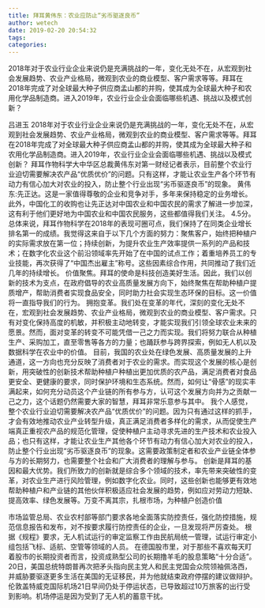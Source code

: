 ```yaml
---
title: 拜耳黄伟东：农业应防止“劣币驱逐良币”
author: wetech
date: 2019-02-20 20:54:32
tags: 
categories: 
---
```

2018年对于农业行业企业来说仍是充满挑战的一年，变化无处不在，从宏观到社会发展趋势、农业产业格局，微观到农业的商业模型、客户需求等等。拜耳在2018年完成了对全球最大种子供应商孟山都的并购，使其成为全球最大种子和农用化学品制造商。进入2019年，农业行业企业会面临哪些机遇、挑战以及模式创新？
<!-- more -->
吕进玉
2018年对于农业行业企业来说仍是充满挑战的一年，变化无处不在，从宏观到社会发展趋势、农业产业格局，微观到农业的商业模型、客户需求等等。拜耳在2018年完成了对全球最大种子供应商孟山都的并购，使其成为全球最大种子和农用化学品制造商。进入2019年，农业行业企业会面临哪些机遇、挑战以及模式创新？
拜耳作物科学大中华区总裁黄伟东对第一财经记者表示，目前整个农业行业迫切需要解决农产品“优质优价”的问题。只有这样，才能让农业生产各个环节有动力有信心加大对农业的投入，防止整个行业出现“劣币驱逐良币”的现象。
黄伟东:先正达。这是一家值得尊敬的企业和竞争对手，多年来保持稳定的业务增长。此外，中国化工的收购也让先正达对中国农业和中国农民的需求了解进一步加深，这有利于他们更好地为中国农业和中国农民服务，这些都值得我们关注。
4.5分。总体来说，拜耳作物科学在2018年的表现可圈可点，我们保持了在同类企业增长排名第一的成绩。我觉得这来自于以下几个方面的努力：聚焦客户，始终把种植户的实际需求放在第一位；持续创新，为提升农业生产效率提供一系列的产品和技术；在数字化农业这个前沿领域率先开始了在中国的试点工作；着重培养员工的专业技能，再次获得了“中国杰出雇主”称号。这些因素综合作用，共同推动了我们近几年的持续增长。
价值聚焦。拜耳的使命是科技创造美好生活。因此，我们以创新的技术为支点，在政府倡导的农业高质量发展方向下，始终聚焦在帮助种植户提质增产，帮助消费者实现食品安全，同时助力社会实现生态环保的目标。这一价值将一直指导我们的行为。
拥抱变革。我们处在变革的年代，深刻的变化无处不在，宏观到社会发展趋势、农业产业格局，微观到农业的商业模型、客户需求。只有对变化保持高度的机敏，并积极主动地转变，才能实现我们引领全球农业未来的愿景。然而，面对变革的转变不可能凭借一己之力而实现。我们将努力联合从种植生产、采购加工，直至零售等各方的力量；也踊跃参与跨界探索，例如无人机以及数据科学在农业中的价值。
目前，我国的农业处在绿色发展、高质量发展的上升通道，这一方向也充分反映了消费者对于农业的需求。而实现这个发展的核心是创新，用突破性的创新技术帮助种植户种植出更加优质的农产品，满足消费者对食品更安全、更健康的要求，同时保护环境和生态系统。然而，如何让“骨感”的现实丰满起来，如何充分动员这个产业链的所有参与方，认可这个发展方向并为之贡献一己之力，这个话题仍然需要大家的智慧，拜耳非常乐意参与其中。
我个人感觉，整个农业行业迫切需要解决农产品“优质优价”的问题。因为只有通过这样的抓手，才会有效地推动农业产业转型升级，真正满足消费者多样化的需求，从而促使生产端真正重视农产品的规范化管理，促使种植户主动寻求先进的生产技术和农业投入品；也只有这样，才能让农业生产其他各个环节有动力有信心加大对农业的投入，防止整个行业出现“劣币驱逐良币”的现象。这需要政策制定者和农业产业链全体参与方的长期努力，也需要整个社会和广大消费者的理解与参与。
创新是拜耳的基因和最大优势。我们所致力的创新就是综合多个领域的技术，率先带来突破性的变革，对农业生产进行风险管理，例如数字化农业。同时，这些创新也能够更有效地帮助种植户和产业链的其他伙伴积极适应社会发展的趋势，例如应对劳动力短缺、提高效率、绿色发展等。万变不离其宗，扎根市场，为种植户创造价值
 
 
市场监管总局、农业农村部等部门要求各地全面落实防控责任，强化防控措施，规范信息报告和发布，对不按要求履行防控责任的企业，一旦发现将严厉查处。
根据《规程》要求，无人机试运行的审定监察工作由民航局统一管理，试运行审定小组包括飞标、适航、空管等领域的人员。
在德国股市里，对于那些不喜欢每天盯着股市的长期投资者而言，投资成熟型公司的长期撸羊毛的股息策略“十分合适”。
20日，美国总统特朗普再次把矛头指向民主党人和民主党国会众院领袖佩洛西，并威胁要驱逐更多生活在美国的无证移民，并为他就结束政府停摆的建议做辩护。
伦敦盖特威克国际机场21日早间仍处于停运状态，已导致超过10万旅客的出行受到影响。机场停运是因为受到了无人机的蓄意干扰。
